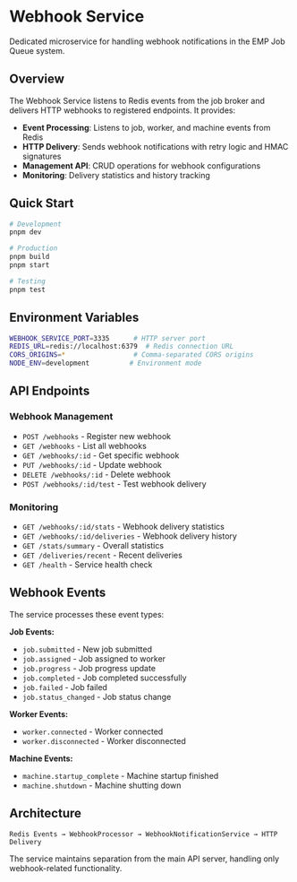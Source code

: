 # Webhook Service

Dedicated microservice for handling webhook notifications in the EMP Job Queue system.

## Overview

The Webhook Service listens to Redis events from the job broker and delivers HTTP webhooks to registered endpoints. It provides:

- **Event Processing**: Listens to job, worker, and machine events from Redis
- **HTTP Delivery**: Sends webhook notifications with retry logic and HMAC signatures
- **Management API**: CRUD operations for webhook configurations
- **Monitoring**: Delivery statistics and history tracking

## Quick Start

```bash
# Development
pnpm dev

# Production
pnpm build
pnpm start

# Testing
pnpm test
```

## Environment Variables

```bash
WEBHOOK_SERVICE_PORT=3335      # HTTP server port
REDIS_URL=redis://localhost:6379  # Redis connection URL
CORS_ORIGINS=*                 # Comma-separated CORS origins
NODE_ENV=development          # Environment mode
```

## API Endpoints

### Webhook Management
- `POST /webhooks` - Register new webhook
- `GET /webhooks` - List all webhooks
- `GET /webhooks/:id` - Get specific webhook
- `PUT /webhooks/:id` - Update webhook
- `DELETE /webhooks/:id` - Delete webhook
- `POST /webhooks/:id/test` - Test webhook delivery

### Monitoring
- `GET /webhooks/:id/stats` - Webhook delivery statistics
- `GET /webhooks/:id/deliveries` - Webhook delivery history
- `GET /stats/summary` - Overall statistics
- `GET /deliveries/recent` - Recent deliveries
- `GET /health` - Service health check

## Webhook Events

The service processes these event types:

**Job Events:**
- `job.submitted` - New job submitted
- `job.assigned` - Job assigned to worker
- `job.progress` - Job progress update
- `job.completed` - Job completed successfully
- `job.failed` - Job failed
- `job.status_changed` - Job status change

**Worker Events:**
- `worker.connected` - Worker connected
- `worker.disconnected` - Worker disconnected

**Machine Events:**
- `machine.startup_complete` - Machine startup finished
- `machine.shutdown` - Machine shutting down

## Architecture

```
Redis Events → WebhookProcessor → WebhookNotificationService → HTTP Delivery
```

The service maintains separation from the main API server, handling only webhook-related functionality.
